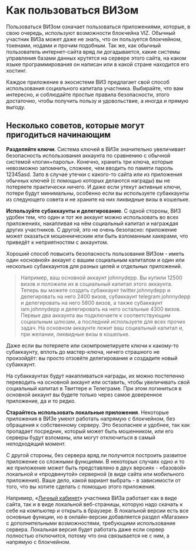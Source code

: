 # Как пользоваться ВИЗом

Пользоваться ВИЗом означает пользоваться приложениями, которые, в свою очередь, используют возможности блокчейна VIZ. Обычный участник ВИЗа может даже не знать, что он пользуется блокчейном, токенами, нодами и прочим подобным. Так же, как обычный пользователь интернет-сайта вряд ли догадывается, какие системы управления базами данных крутятся на сервере этого сайта, на каком языке программирования он написан или в какой стране находится его хостинг.

Каждое приложение в экосистеме ВИЗ предлагает свой способ использования социального капитала участника. Выбирайте, что вам интересно, и соблюдайте простые правила безопасности, этого достаточно, чтобы получить пользу и удовольствие, а иногда и прямую выгоду.

## Несколько советов, которые могут пригодиться начинающим

**Разделяйте ключи**. Система ключей в ВИЗе значительно увеличивает безопасность использования аккаунта по сравнению с обычной системой «логин+пароль». Конечно, хранить три ключа, которые невозможно запомнить, сложнее, чем вводить по памяти пароль 12345asd. Зато в случае утечки с какого-то сайта или из приложения обычных ключей \(с помощью которых делаются награды\) вы не потеряете практически ничего. И даже если утекут активные ключи, потери будут минимальны, особенно если вы используете субаккаунты из следующего совета и не храните на них ликвидные визы в кошельке.

**Используйте субаккаунты и делегирование**. С одной стороны, ВИЗ удобен тем, что один и тот же аккаунт можно использовать во всех приложениях, накапливая на нём социальный капитал и награждая других участников. С другой, это не очень безопасно: приложение может оказаться мошенническим или быть взломанным хакерами, что приведёт к неприятностям с аккаунтом.

Хороший способ повысить безопасность пользования ВИЗом - иметь один «основной» аккаунт с вашим социальным капиталом и один или несколько субаккаунтов для разных целей и отдельных приложений.

> Например, ваш основной аккаунт johnnydepp. Вы купили 12500 визов и положили их в социальный капитал этого аккаунта. Теперь вы можете создать субаккаунт twitter.johnnydepp и делегировать на него 2400 визов, субаккаунт telegram.johnnydepp и делегировать на него 5800 визов, а также субаккаунт iam.johnnydepp и делегировать на него остальные 4300 визов. Первые два аккаунта вы подключаете к соответствующим социальным шлюзам, а последний используете для всех прочих задач. На основном аккаунте лежит ваш социальный капитал и, при желании, ликвидные визы в кошельке.

Даже если вы потеряете или скомпрометируете ключи к какому-то субаккаунту, вплоть до мастер-ключа, ничего страшного не произойдёт: вы просто отзовёте делегирование и создадите новый субаккаунт.

На субаккаунтах будут накапливаться награды, их можно постепенно переводить на основной аккаунт или оставить, чтобы увеличивать свой социальный капитал в Твиттере и Телеграме. При этом логиниться в основной аккаунт вы будете только через самое доверенное приложение, да и то редко.

**Старайтесь использовать локальные приложения**. Некоторые приложения в ВИЗе умеют работать напрямую с блокчейном, без обращения к собственному серверу. Это безопаснее и удобнее, так как пропадает посредник, который может быть мошенником, или его серверы будут взломаны, или могут отключиться в самый неподходящий момент.

С другой стороны, без сервера вряд ли получится построить развитое приложение со сложными функциями. В некоторых случаях одно и то же приложение может быть представлено в двух версиях - «базовой» локальной и «продвинутой» серверной \(в виде сайта или мобильного приложения\). Ваше дело, какой вариант выбрать - в зависимости от того, что вы хотите сделать с помощью этого приложения.

Например, «[Личный кабинет](https://my.viz.plus)» участника ВИЗа работает как в виде сайта, так и в виде локальной веб-страницы, которую надо скачать к себе на компьютер и открыть в браузере. В локальной версии есть все основные функции, но в онлайн-версии добавляется раздел «Магазин» с дополнительными возможностями, требующими использование сервера. Локальная версия будет работать даже если сервер полностью отключится, потому что она связывается не с ним, а напрямую с блокчейном.


